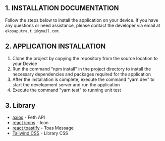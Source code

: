 ## 1. INSTALLATION DOCUMENTATION
Follow the steps below to install the application on your device.
If you have any questions or need assistance, please contact the developer via email at `ekosaputra.t.i@gmail.com`.

## 2. APPLICATION INSTALLATION
1. Clone the project by copying the repository from the source location to your Device
2. Run the command "npm install" in the project directory to install the necessary dependencies and packages required for the application
3. After the installation is complete, execute the command "yarn dev" to start the development server and run the application
4. Execute the command "yarn test" to running unit test

## 3. Library 
* [axios](https://axios-http.com/docs/intro) - Feth API 
* [react icons](https://react-icons.github.io/react-icons/) - Icon
* [react toastify](https://www.npmjs.com/package/react-toastify) - Toas Message 
* [Tailwind CSS](https://tailwindcss.com/docs/installation) - Library CSS
